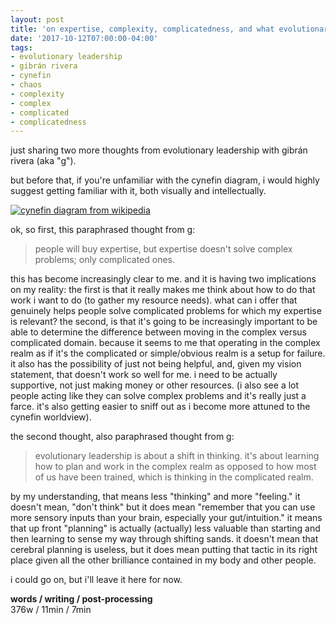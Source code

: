 ```yaml
---
layout: post
title: 'on expertise, complexity, complicatedness, and what evolutionary leadership is for'
date: '2017-10-12T07:00:00-04:00'
tags:
- evolutionary leadership
- gibrán rivera
- cynefin
- chaos
- complexity
- complex
- complicated
- complicatedness
--- 
```


just sharing two more thoughts from evolutionary leadership with gibrán rivera (aka "g"). 

but before that, if you're unfamiliar with the cynefin diagram, i would highly suggest getting familiar with it, both visually and intellectually.

[![cynefin diagram from wikipedia](https://upload.wikimedia.org/wikipedia/commons/1/15/Cynefin_as_of_1st_June_2014.png)](https://en.wikipedia.org/wiki/Cynefin_framework)

ok, so first, this paraphrased thought from g: 

> people will buy expertise, but expertise doesn't solve complex problems; only complicated ones. 

this has become increasingly clear to me. and it is having two implications on my reality: the first is that it really makes me think about how to do that work i want to do (to gather my resource needs). what can i offer that genuinely helps people solve complicated problems for which my expertise is relevant? the second, is that it's going to be increasingly important to be able to determine the difference between moving in the complex versus complicated domain. because it seems to me that operating in the complex realm as if it's the complicated or simple/obvious realm is a setup for failure. it also has the possibility of just not being helpful, and, given my vision statement, that doesn't work so well for me. i need to be actually supportive, not just making money or other resources. (i also see a lot people acting like they can solve complex problems and it's really just a farce. it's also getting easier to sniff out as i become more attuned to the cynefin worldview). 

the second thought, also paraphrased thought from g:

> evolutionary leadership is about a shift in thinking. it's about learning how to plan and work in the complex realm as opposed to how most of us have been trained, which is thinking in the complicated realm. 

by my understanding, that means less "thinking" and more "feeling." it doesn't mean, "don't think" but it does mean "remember that you can use more sensory inputs than your brain, especially your gut/intuition." it means that up front "planning" is actually (actually) less valuable than starting and then learning to sense my way through shifting sands. it doesn't mean that cerebral planning is useless, but it does mean putting that tactic in its right place given all the other brilliance contained in my body and other people. 

i could go on, but i'll leave it here for now. 

<!-- hyperlink bank -->

**words / writing / post-processing**  
376w / 11min / 7min